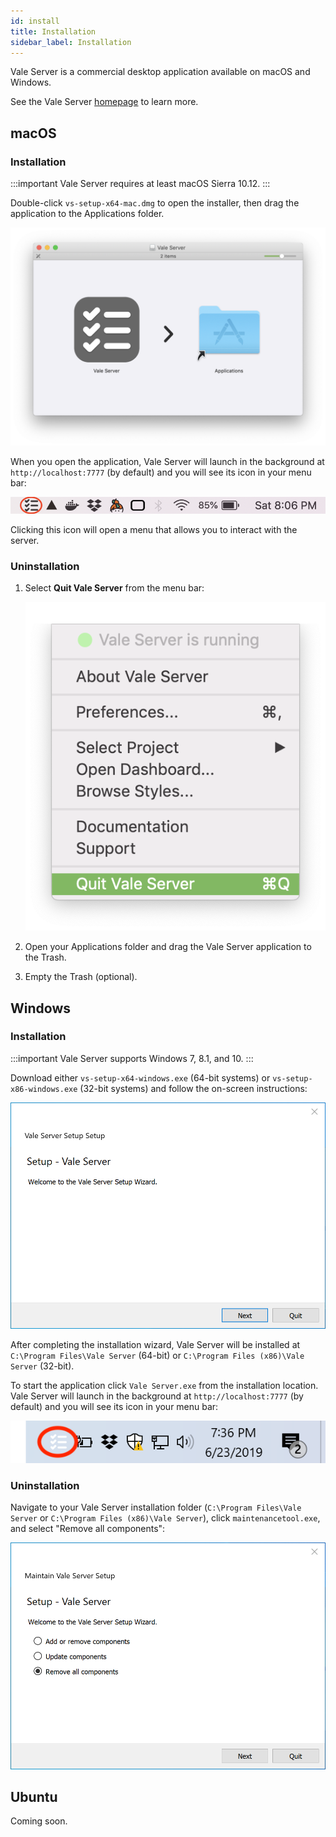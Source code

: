 ```yaml
---
id: install
title: Installation
sidebar_label: Installation
---
```


Vale Server is a commercial desktop application available on macOS and Windows.

See the Vale Server [homepage](https://errata.ai/vale-server/) to learn more.

## macOS

### Installation

:::important
Vale Server requires at least macOS Sierra 10.12.
:::

Double-click `vs-setup-x64-mac.dmg` to open the installer, then drag the application
to the Applications folder.

![Vale Server DMG](assets/ui/macOS/dmg.png)

When you open the application, Vale Server will launch in the background at
`http://localhost:7777` (by default) and you will see its icon in your menu
bar:

<img src="assets/ui/macOs/menu.png">

Clicking this icon will open a menu that allows you to
interact with the server.

### Uninstallation

1. Select **Quit Vale Server** from the menu bar:

    <img src="assets/ui/macOS/quit.png" class="small">

2. Open your Applications folder and drag the Vale Server application to the Trash.

3. Empty the Trash (optional).

## Windows

### Installation

:::important
Vale Server supports Windows 7, 8.1, and 10.
:::

Download either `vs-setup-x64-windows.exe` (64-bit systems) or `vs-setup-x86-windows.exe`
(32-bit systems) and follow the on-screen instructions:

![A screenshot of Vale Server's Windows installer](assets/ui/Windows/install.png)

After completing the installation wizard, Vale Server will be installed at
`C:\Program Files\Vale Server` (64-bit) or `C:\Program Files (x86)\Vale Server`
(32-bit).

To start the application click `Vale Server.exe` from the installation
location. Vale Server will launch in the background at `http://localhost:7777`
(by default) and you will see its icon in your menu bar:

![A screenshot highlighting Vale Server's icon in the taskbar](assets/ui/Windows/taskbar.png)

### Uninstallation

Navigate to your Vale Server installation folder
(`C:\Program Files\Vale Server` or `C:\Program Files (x86)\Vale Server`),
click `maintenancetool.exe`, and select "Remove all components":

![A screenshot of Vale Server's maintenance tool](assets/ui/Windows/uninstall.png)

## Ubuntu

Coming soon.
